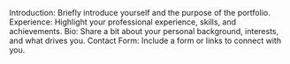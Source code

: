 Introduction: Briefly introduce yourself and the purpose of the portfolio.
Experience: Highlight your professional experience, skills, and achievements.
Bio: Share a bit about your personal background, interests, and what drives you.
Contact Form: Include a form or links to connect with you.